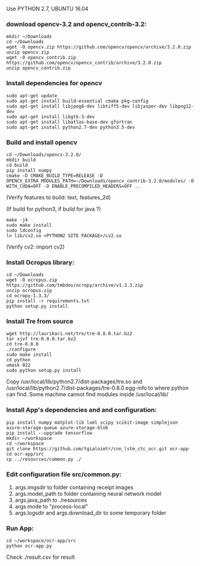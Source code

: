 Use PYTHON 2.7, UBUNTU 16.04

### download opencv-3.2 and opencv_contrib-3.2:

    mkdir ~/Downloads
    cd ~/Downloads
    wget -O opencv.zip https://github.com/opencv/opencv/archive/3.2.0.zip
    unzip opencv.zip
    wget -O opencv_contrib.zip https://github.com/opencv/opencv_contrib/archive/3.2.0.zip
    unzip opencv_contrib.zip
### Install dependencies for opencv

    sudo apt-get update
    sudo apt-get install build-essential cmake pkg-config
    sudo apt-get install libjpeg8-dev libtiff5-dev libjasper-dev libpng12-dev
    sudo apt-get install libgtk-3-dev
    sudo apt-get install libatlas-base-dev gfortran
    sudo apt-get install python2.7-dev python3.5-dev

### Build and install opencv

    cd ~/Downloads/opencv-3.2.0/
    mkdir build
    cd build
    pip install numpy
    cmake -D CMAKE_BUILD_TYPE=RELEASE -D OPENCV_EXTRA_MODULES_PATH=~/Downloads/opencv_contrib-3.2.0/modules/ -D WITH_CUDA=OFF -D ENABLE_PRECOMPILED_HEADERS=OFF ..
(Verify features to build: text, features_2d)

(If build for python3, if build for java ?)

    make -j4
    sudo make install
    sudo ldconfig
    ln lib/cv2.so <PYTHON2 SITE PACKAGE>/cv2.so
(Verify cv2: import cv2)


### Install Ocropus library:

    cd ~/Downloads
    wget -O ocropus.zip https://github.com/tmbdev/ocropy/archive/v1.3.3.zip
    unzip ocropus.zip
    cd ocropy-1.3.3/
    pip install -r requirements.txt
    python setup.py install

### Install Tre from source
    wget http://laurikari.net/tre/tre-0.8.0.tar.bz2
    tar xjvf tre-0.8.0.tar.bz2
    cd tre-0.8.0
    ./configure
    sudo make install
    cd python
    umask 022
    sudo python setup.py install

Copy /usr/local/lib/python2.7/dist-packages/tre.so and /usr/local/lib/python2.7/dist-packages/tre-0.8.0.egg-info to where python can find. Some machine cannot find modules inside /usr/local/lib/

### Install App's dependencies and and configuration:

    pip install numpy matplot-lib lxml scipy scikit-image simplejson azure-storage-queue azure-storage-blob
    pip install --upgrade tensorflow
    mkdir ~/workspace
    cd ~/workspace
    git clone https://github.com/tgialoimtr/cnn_lstm_ctc_ocr.git ocr-app
    cd ocr-app/src
    cp ../resources/common.py ./


### Edit configuration file src/common.py:

1. args.imgsdir to folder containing receipt images 
2. args.model_path to folder containing neural network model 
3. args.java_path to ./resources
4. args.mode to "process-local"
5. args.logsdir and args.download_dir to some temporary folder

### Run App:

    cd ~/workspace/ocr-app/src
    python ocr-app.py

Check ./result.csv for result

